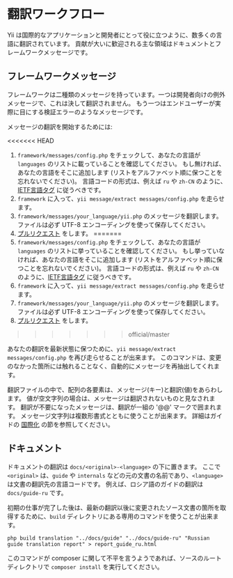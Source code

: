 翻訳ワークフロー
================

Yii は国際的なアプリケーションと開発者にとって役に立つように、数多くの言語に翻訳されています。
貢献が大いに歓迎される主な領域はドキュメントとフレームワークメッセージです。

フレームワークメッセージ
------------------------

フレームワークは二種類のメッセージを持っています。一つは開発者向けの例外メッセージで、これは決して翻訳されません。
もう一つはエンドユーザーが実際に目にする検証エラーのようなメッセージです。

メッセージの翻訳を開始するためには:

<<<<<<< HEAD
1. `framework/messages/config.php` をチェックして、あなたの言語が `languages` のリストに載っていることを確認してください。
   もし無ければ、あなたの言語をそこに追加します (リストをアルファベット順に保つことを忘れないでください)。
   言語コードの形式は、例えば `ru` や `zh-CN` のように、[IETF言語タグ](http://ja.wikipedia.org/wiki/IETF%E8%A8%80%E8%AA%9E%E3%82%BF%E3%82%B0) に従うべきです。
2. `framework` に入って、`yii message/extract messages/config.php` を走らせます。
3. `framework/messages/your_language/yii.php` のメッセージを翻訳します。ファイルは必ず UTF-8 エンコーディングを使って保存してください。
4. [プルリクエスト](git-workflow.md) をします。
=======
1. `framework/messages/config.php` をチェックして、あなたの言語が `languages` のリストに挙っていることを確認してください。
   もし挙っていなければ、あなたの言語をそこに追加します (リストをアルファベット順に保つことを忘れないでください)。
   言語コードの形式は、例えば `ru` や `zh-CN` のように、[IETF言語タグ](http://ja.wikipedia.org/wiki/IETF%E8%A8%80%E8%AA%9E%E3%82%BF%E3%82%B0) に従うべきです。
2. `framework` に入って、`yii message/extract messages/config.php` を走らせます。
3. `framework/messages/your_language/yii.php` のメッセージを翻訳します。ファイルは必ず UTF-8 エンコーディングを使って保存してください。
4. [プルリクエスト](https://github.com/yiisoft/yii2/blob/master/docs/internals/git-workflow.md) をします。
>>>>>>> official/master

あなたの翻訳を最新状態に保つために、`yii message/extract messages/config.php` を再び走らせることが出来ます。
このコマンドは、変更のなかった箇所には触れることなく、自動的にメッセージを再抽出してくれます。

翻訳ファイルの中で、配列の各要素は、メッセージ(キー)と翻訳(値)をあらわします。
値が空文字列の場合は、メッセージは翻訳されないものと見なされます。
翻訳が不要になったメッセージは、翻訳が一組の '@@' マークで囲まれます。
メッセージ文字列は複数形書式とともに使うことが出来ます。
詳細はガイドの [国際化](../guide-ja/tutorial-i18n.md) の節を参照してください。

ドキュメント
------------

ドキュメントの翻訳は `docs/<original>-<language>` の下に置きます。
ここで `<original>` は、`guide` や `internals` などの元の文書の名前であり、`<language>` は文書の翻訳先の言語コードです。
例えば、ロシア語のガイドの翻訳は `docs/guide-ru` です。

初期の仕事が完了した後は、最新の翻訳以後に変更されたソース文書の箇所を取得するために、`build` ディレクトリにある専用のコマンドを使うことが出来ます。

```
php build translation "../docs/guide" "../docs/guide-ru" "Russian guide translation report" > report_guide_ru.html
```

このコマンドが composer に関して不平を言うようであれば、ソースのルートディレクトリで `composer install` を実行してください。
